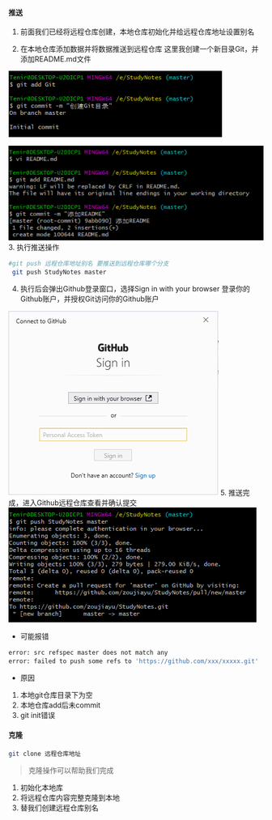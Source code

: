 #### 推送
1. 前面我们已经将远程仓库创建，本地仓库初始化并给远程仓库地址设置别名

2. 在本地仓库添加数据并将数据推送到远程仓库
    这里我创建一个新目录Git，并添加README.md文件

  ![image-20210506104413559](images/7.推送与克隆/image-20210506104413559.png)

  ![image-20210506104433407](images/7.推送与克隆/image-20210506104433407.png)
3. 执行推送操作
~~~bash
#git push 远程仓库地址别名 要推送到远程仓库哪个分支
 git push StudyNotes master
~~~
4. 执行后会弹出Github登录窗口，选择Sign in with your browser
    登录你的Github账户，并授权Git访问你的Github账户

![image-20210506103948406](images/7.推送与克隆/image-20210506103948406.png)
5. 推送完成，进入Github远程仓库查看并确认提交
![image-20210506104033121](images/7.推送与克隆/image-20210506104033121.png)

+ 可能报错
~~~bash
error: src refspec master does not match any
error: failed to push some refs to 'https://github.com/xxx/xxxxx.git'
~~~
+ 原因
1. 本地git仓库目录下为空
2. 本地仓库add后未commit
3. git init错误

#### 克隆
~~~ bash
git clone 远程仓库地址
~~~
>克隆操作可以帮助我们完成
1. 初始化本地库
2. 将远程仓库内容完整克隆到本地
3. 替我们创建远程仓库别名